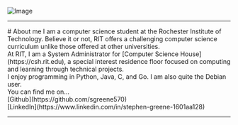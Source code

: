 ![Image](https://avatars0.githubusercontent.com/u/17414243?s=460&v=4)
<hr>
# About me
I am a computer science student at the Rochester Institute of Technology.  Believe it or not, RIT offers a challenging computer science curriculum unlike those offered
at other universities.
<br>
At RIT, I am a System Administrator for [Computer Science House](https://csh.rit.edu), a special interest residence floor focused on computing
and learning through technical projects.
<br>
I enjoy programming in Python, Java, C, and Go. I am also quite the Debian user.
<br>
You can find me on...
<br>
[Github](https://github.com/sgreene570)
<br>
[LinkedIn](https://www.linkedin.com/in/stephen-greene-1601aa128)
<br>
<hr>
